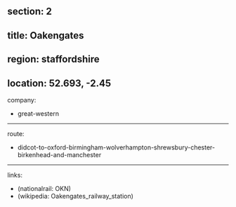section: 2
----
title: Oakengates
----
region: staffordshire
----
location: 52.693, -2.45
----
company:
- great-western
----
route:
- didcot-to-oxford-birmingham-wolverhampton-shrewsbury-chester-birkenhead-and-manchester
----
links:
- (nationalrail: OKN)
- (wikipedia: Oakengates_railway_station)
